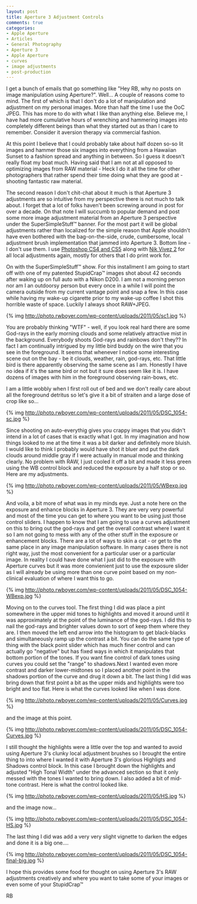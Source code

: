```yaml
---
layout: post
title: Aperture 3 Adjustment Controls
comments: true
categories:
- Apple Aperture
- Articles
- General Photography
- Aperture 3
- Apple Aperture
- curves
- image adjustments
- post-production
---
```

I get a bunch of emails that go something like "Hey RB, why no posts on image manipulation using Aperture?". Well... A couple of reasons come to mind. The first of which is that I don't do a lot of manipulation and adjustment on my personal images. More than half the time I use the OoC JPEG. This has more to do with what I like than anything else. Believe me, I have had more cumulative hours of wrenching and hammering images into completely different beings than what they started out as than I care to remember. Consider it aversion therapy via commercial fashion.

At this point I believe that I could probably take about half dozen so-so lit images and hammer those six images into everything from a Hawaiian Sunset to a fashion spread and anything in between. So I guess it doesn't really float my boat much. Having said that I am not at all opposed to optimizing images from RAW material - Heck I do it all the time for other photographers that rather spend their time doing what they are good at - shooting fantastic raw material.

The second reason I don't chit-chat about it much is that Aperture 3 adjustments are so intuitive from my perspective there is not much to talk about. I forget that a lot of folks haven't been screwing around in post for over a decade. On that note I will succumb to popular demand and post some more image adjustment material from an Aperture 3 perspective under the SuperSimpleStuff™ banner. For the most part it will be global adjustments rather than localized for the simple reason that Apple shouldn't have even bothered with the bag-on-the-side, crude, cumbersome, local adjustment brush implementation that jammed into Aperture 3. Bottom line - I don't use them. I use <a href="http://www.amazon.com/gp/product/B003B32B2I/ref=as_li_ss_tl?ie=UTF8&amp;tag=rbde-20&amp;linkCode=as2&amp;camp=217145&amp;creative=399349&amp;creativeASIN=B003B32B2I">Photoshop CS4 and CS5</a> along with <a href="http://www.amazon.com/gp/product/B002ZHQ2OO/ref=as_li_ss_tl?ie=UTF8&amp;tag=rbde-20&amp;linkCode=as2&amp;camp=217145&amp;creative=399349&amp;creativeASIN=B002ZHQ2OO">Nik Vivez 2</a> for all local adjustments again, mostly for others that I do print work for.

On with the SuperSimpleStuff™ show. For this installment I am going to start off with one of my patented StupidCrap™ images shot about 42 seconds after waking up on full auto with a Nikon D200. I am not a morning person nor am I an outdoorsy person but every once in a while I will point the camera outside from my current vantage point and snap a few. In this case while having my wake-up cigarette prior to my wake-up coffee I shot this horrible waste of space. Luckily I always shoot RAW+JPEG.

{% img http://photo.rwboyer.com/wp-content/uploads/2011/05/sc1.jpg %}

You are probably thinking "WTF" - well, if you look real hard there are some God-rays in the early morning clouds and some relatively attractive mist in the background. Everybody shoots God-rays and rainbows don't they?? In fact I am continually intrigued by my little bird buddy on the wire that you see in the foreground. It seems that whenever I notice some interesting scene out on the bay - be it clouds, weather, rain, god-rays, etc. That little bird is there apparently observing the same scene as I am. Honestly I have no idea if it's the same bird or not but it sure does seem like it is. I have dozens of images with him in the foreground observing rain-bows, etc.

I am a little wobbly when I first roll out of bed and we don't really care about all the foreground detritus so let's give it a bit of straiten and a large dose of crop like so...

{% img http://photo.rwboyer.com/wp-content/uploads/2011/05/DSC_1054-sc.jpg %}

Since shooting on auto-everythig gives you crappy images that you didn't intend in a lot of cases that is exactly what I got. In my imagination and how things looked to me at the time it was a bit darker and definitely more bluish. I would like to think I probably would have shot it bluer and put the dark clouds around middle gray if I were actually in manual mode and thinking clearly. No problem with RAW, I just cooled it off a bit and made it less green using the WB control block and reduced the exposure by a half stop or so. Here are my adjustments.

{% img http://photo.rwboyer.com/wp-content/uploads/2011/05/WBexp.jpg %}

And voila, a bit more of what was in my minds eye. Just a note here on the exposure and enhance blocks in Aperture 3. They are very very powerful and most of the time you can get to where you want to be using just those control sliders. I happen to know that I am going to use a curves adjustment on this to bring out the god-rays and get the overall contrast where I want it so I am not going to mess with any of the other stuff in the exposure or enhancement blocks. There are a lot of ways to skin a cat - or get to the same place in any image manipulation software. In many cases there is not right way, just the most convenient for a particular user or a particular image. In reality I could have done what I just did to the exposure with Aperture curves but it was more convienient just to use the exposure slider as I will already be using more than one curve point based on my non-clinical evaluation of where I want this to go.

{% img http://photo.rwboyer.com/wp-content/uploads/2011/05/DSC_1054-WBexp.jpg %}

Moving on to the curves tool. The first thing I did was place a pint somewhere in the upper mid tones to highlights and moved it around until it was approximately at the point of the luminance of the god-rays. I did this to nail the god-rays and brighter values down to sort of keep them where they are. I then moved the left end arrow into the histogram to get black-blacks and simultaneously ramp up the contrast a bit. You can do the same type of thing with the black point slider which has much finer control and can actually go "negative" but has fixed ways in which it manipulates that bottom portion of the tones. If you want fine control of dark tones using curves you could set the "range" to shadows.Next I wanted even more contrast and darker lower-midtones so I placed another point in the shadows portion of the curve and drug it down a bit. The last thing I did was bring down that first point a bit as the upper mids and highlights were too bright and too flat. Here is what the curves looked like when I was done.

{% img http://photo.rwboyer.com/wp-content/uploads/2011/05/Curves.jpg %}

and the image at this point.

{% img http://photo.rwboyer.com/wp-content/uploads/2011/05/DSC_1054-Curves.jpg %}

I still thought the highlights were a little over the top and wanted to avoid using Aperture 3's clunky local adjustment brushes so I brought the entire thing to into where I wanted it with Aperture 3's glorious Highligts and Shadows control block. In this case I brought down the highlights and adjusted "High Tonal Width" under the advanced section so that it only messed with the tones I wanted to bring down. I also added a bit of mid-tone contrast. Here is what the control looked like.

{% img http://photo.rwboyer.com/wp-content/uploads/2011/05/HS.jpg %}

and the image now...

{% img http://photo.rwboyer.com/wp-content/uploads/2011/05/DSC_1054-HS.jpg %}

The last thing I did was add a very very slight vignette to darken the edges and done it is a big one....

{% img http://photo.rwboyer.com/wp-content/uploads/2011/05/DSC_1054-final-big.jpg %}

I hope this provides some food for thought on using Aperture 3's RAW adjustments creatively and where you want to take some of your images or even some of your StupidCrap™

RB